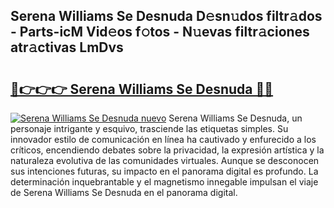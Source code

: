 ## Serena Williams Se Desnuda D𝚎sn𝚞dos filtr𝚊dos - Parts-icM Vid𝚎os f𝚘tos - N𝚞evas filtr𝚊ciones atr𝚊ctivas LmDvs

# <h2><a href="http://mb62tn.tromn.icu/?c=Serena+Williams+Se+Desnuda">🔗👉👉👉 Serena Williams Se Desnuda 🔗🔗</a></h2>

[![Serena Williams Se Desnuda nuevo](https://i.imgur.com/pEAQMta.gif)](http://mb62tn.tromn.icu/?c=Serena+Williams+Se+Desnuda)
Serena Williams Se Desnuda, un personaje intrigante y esquivo, trasciende las etiquetas simples. Su innovador estilo de comunicación en línea ha cautivado y enfurecido a los críticos, encendiendo debates sobre la privacidad, la expresión artística y la naturaleza evolutiva de las comunidades virtuales. Aunque se desconocen sus intenciones futuras, su impacto en el panorama digital es profundo. La determinación inquebrantable y el magnetismo innegable impulsan el viaje de Serena Williams Se Desnuda en el panorama digital.

